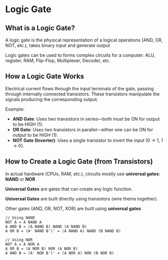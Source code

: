 # **Logic Gate**

## **What is a Logic Gate?**

A logic gate is the physical representation of a logical operations (AND, OR, NOT, etc.), takes binary input and generate output

Logic gates can be used to forms complex circuits for a computer: ALU, register, RAM, Flip-Flop, Multiplexer, Decoder, etc.

## **How a Logic Gate Works**

Electrical current flows through the input terminals of the gate, passing through internally connected transistors. These transistors manipulate the signals producing the corresponding output.

Example:
- **AND Gate**: Uses two transistors in series—both must be ON for output to be HIGH (1).
- **OR Gate**: Uses two transistors in parallel—either one can be ON for output to be HIGH (1).
- **NOT Gate (Inverter)**: Uses a single transistor to invert the input (0 → 1, 1 → 0).

## **How to Create a Logic Gate (from Transistors)**

In actual hardware (CPUs, RAM, etc.), circuits mostly use **universal gates**: **NAND** or **NOR**

**Universal Gates** are gates that can create any logic function.

**Universal Gates** are built directly using transistors (wire thems together).

Other gates (AND, OR, NOT, XOR) are built using **universal gates**

```
// Using NAND
NOT A = A NAND A
A AND B = (A NAND B) NAND (A NAND B)
A OR B = (A' NAND B')' = (A NAND A) NAND (B NAND B)

// Using NOR
NOT A = A NOR A
A OR B = (A NOR B) NOR (A NOR B)
A AND B = (A' NOR B')' = (A NOR A) NOR (B NOR B)
```

